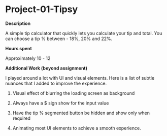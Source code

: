 # Project-01-Tipsy

<b> Description </b>

A simple tip calculator that quickly lets you calculate your tip and total. You can choose a tip % between - 18%, 20% and 22%.



<b> Hours spent </b>

Approximately 10 - 12



<b> Additional Work (beyond assignment) </b>

I played around a lot with UI and visual elements. Here is a list of subtle nuances that I added to improve the experience.

1. Visual effect of blurring the loading screen as background

2. Always have a $ sign show for the input value

3. Have the tip % segmented button be hidden and show only when required

4. Animating most UI elements to achieve a smooth experience.
 






